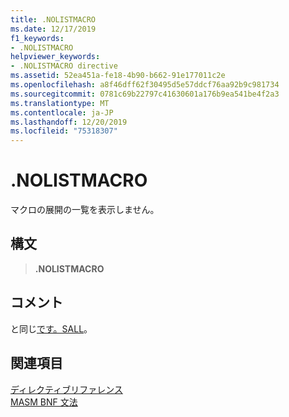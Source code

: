 ```yaml
---
title: .NOLISTMACRO
ms.date: 12/17/2019
f1_keywords:
- .NOLISTMACRO
helpviewer_keywords:
- .NOLISTMACRO directive
ms.assetid: 52ea451a-fe18-4b90-b662-91e177011c2e
ms.openlocfilehash: a8f46dff62f30495d5e57ddcf76aa92b9c981734
ms.sourcegitcommit: 0781c69b22797c41630601a176b9ea541be4f2a3
ms.translationtype: MT
ms.contentlocale: ja-JP
ms.lasthandoff: 12/20/2019
ms.locfileid: "75318307"
---
```

# <a name="nolistmacro"></a>.NOLISTMACRO

マクロの展開の一覧を表示しません。

## <a name="syntax"></a>構文

> **.NOLISTMACRO**

## <a name="remarks"></a>コメント

と同じ[です。SALL](dot-sall.md)。

## <a name="see-also"></a>関連項目

[ディレクティブリファレンス](directives-reference.md)\
[MASM BNF 文法](masm-bnf-grammar.md)
